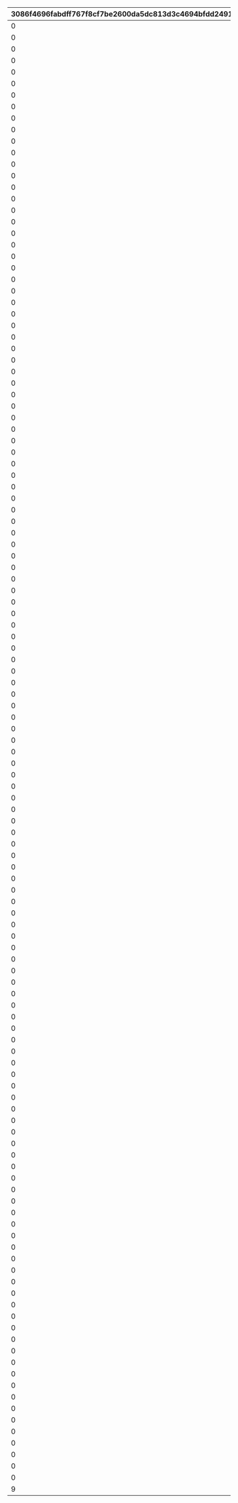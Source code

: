|3086f4696fabdff767f8cf7be2600da5dc813d3c4694bfdd2491b7cb55122f3b|b70f30520e8c5240648edcaf113f18732f5b385ed1ab80195c879654615488e1|4a371e500a9f2511f87a838b2f583a5d907d5287500018a61aec1ad61e20fda1|41137c78c23abab52886b8efd65b68b57bec00799653d2aa88d85637d22dd5c4|8cd22972da8ac4bd9674c3292806f05c3520c6ab5ff23f677e67d5f6970652b5|f2062e724cb5aa1904553f0defb61083a3336b93c94dee58c811559a397cd64a|0b075b87ae92609f550c12a6584db75bd91e3b08813724a1e092891168b38515|2b6fb0294c714bfa1919f5f10ed32333f57b6c16c2e85c0016f17b371f5a03f4|dd863b23925f79000a50a0b50aba583fb629cc0138a616cbc4762011e07fabc3|
| --- | --- | --- | --- | --- | --- | --- | --- | --- |
|0|1101001|600|0|21|0|0|0|1101002|
|0|1101002|2400|600|22|0|0|0|1101003|
|0|1101003|1|-1500|20|50|0|0|1|
|0|1101011|900|0|21|0|0|0|1101012|
|0|1101012|2100|700|22|0|0|0|1101013|
|0|1101013|1|-1500|20|200|0|0|1|
|0|1101021|400|0|21|0|0|0|1101022|
|0|1101022|2000|500|22|0|0|0|1101023|
|0|1101023|1|-1500|20|350|0|0|1|
|0|1101031|1000|0|21|0|0|0|1101032|
|0|1101032|1800|900|22|0|0|0|1101033|
|0|1101033|1|-1500|20|500|0|0|1|
|0|1101041|500|0|21|0|0|0|1101042|
|0|1101042|1600|800|22|0|0|0|1101043|
|0|1101043|1|-1500|20|750|0|0|1|
|0|1101101|1|2|1|2|0|2|25|
|0|1102001|1|-2000|20|-100|0|0|1|
|0|1102101|1|2|1|10|0|2|20|
|0|1102102|2|0|10|0|0|2|200000|
|0|1103001|500|0|21|0|0|0|1103002|
|0|1103002|0|0|3|0|0|2|1000|
|0|1202001|3|3000|2|0|0|2|-15|
|0|1204001|3|30000|2|0|0|1|15|
|0|1205001|3|30000|2|0|0|1|10|
|0|1206001|3|30000|2|0|0|1|10|
|0|1207001|3|30000|2|0|0|1|10|
|0|1208001|2|3000|2|0|0|1|15|
|0|1209001|1|3000|2|0|0|1|25|
|0|1210001|2|3000|2|0|0|1|10|
|0|1210002|3000|0|21|0|0|0|1210003|
|0|1210003|1|30000|2|0|0|1|15|
|0|1211001|2|3000|2|0|0|1|-10|
|0|1211002|3000|0|21|0|0|0|1211003|
|0|1211003|1|30000|2|0|0|2|-15|
|0|1213001|1|30000|2|0|0|2|-10|
|0|1213002|2|30000|2|0|0|2|-10|
|0|1214001|3|1500|2|0|0|2|-25|
|0|1216001|3|3000|2|0|0|2|-20|
|0|1218001|3|30000|2|0|0|1|20|
|0|1219001|3|30000|2|0|0|1|15|
|0|1220001|3|30000|2|0|0|1|15|
|0|1221001|3|30000|2|0|0|1|15|
|0|1222001|2|3000|2|0|0|1|20|
|0|1223001|1|3000|2|0|0|1|30|
|0|1224001|2|3000|2|0|0|1|15|
|0|1224002|3000|0|21|0|0|0|1224003|
|0|1224003|1|30000|2|0|0|1|20|
|0|1225001|2|3000|2|0|0|1|-10|
|0|1225002|3000|0|21|0|0|0|1225003|
|0|1225003|1|30000|2|0|0|2|-20|
|0|1227001|1|30000|2|0|0|2|-15|
|0|1227002|2|30000|2|0|0|2|-15|
|0|1228001|3|1500|2|0|0|2|-35|
|0|1229001|3|30000|2|0|0|1|20|
|0|1230001|2|3000|2|0|0|1|20|
|0|1230002|3000|0|21|0|0|0|1230003|
|0|1230003|1|30000|2|0|0|1|50|
|0|1232001|3|3000|2|0|0|2|-25|
|0|1234001|3|30000|2|0|0|1|25|
|0|1235001|3|30000|2|0|0|1|20|
|0|1236001|3|30000|2|0|0|1|20|
|0|1237001|3|30000|2|0|0|1|20|
|0|1238001|2|3000|2|0|0|1|25|
|0|1239001|1|3000|2|0|0|1|35|
|0|1240001|2|3000|2|0|0|1|20|
|0|1240002|3000|0|21|0|0|0|1240003|
|0|1240003|1|30000|2|0|0|1|25|
|0|1241001|2|3000|2|0|0|1|-10|
|0|1241002|3000|0|21|0|0|0|1241003|
|0|1241003|1|30000|2|0|0|2|-25|
|0|1242001|1|30000|2|0|0|2|-20|
|0|1242002|2|30000|2|0|0|2|-20|
|0|1244001|3|1500|2|0|0|2|-75|
|0|1246001|3|30000|2|0|0|1|20|
|0|1247001|3|30000|2|0|0|1|30|
|0|1247002|3000|0|21|0|0|0|1247003|
|0|1247003|1|3000|2|0|0|1|25|
|0|1248001|1|3000|2|0|0|1|75|
|0|1249001|3|1500|2|0|0|2|-90|
|0|2101001|2|30000|2|0|0|1|10|
|0|2102001|2|30000|2|0|0|1|10|
|0|2103001|2|3000|2|0|0|2|-15|
|0|2103002|3|3000|2|0|0|2|-15|
|0|2105001|3|3000|2|0|0|2|-25|
|0|2107001|3|30000|2|0|0|1|25|
|0|2108001|3|30000|2|0|0|1|10|
|0|2109001|3|30000|2|0|0|1|10|
|0|2110001|3|30000|2|0|0|1|10|
|0|2111001|2|3000|2|0|0|1|15|
|0|2112001|1|3000|2|0|0|1|25|
|0|2113001|2|3000|2|0|0|1|10|
|0|2113002|3000|0|21|0|0|0|2113003|
|0|2113003|1|30000|2|0|0|1|25|
|0|2114001|2|3000|2|0|0|1|-10|
|0|2114002|3000|0|21|0|0|1|2114003|
|0|2114003|1|30000|2|0|0|2|-25|
|0|2116001|1|30000|2|0|0|2|-10|
|0|2116002|2|30000|2|0|0|2|-10|
|0|2117001|3|1500|2|0|0|2|-50|
|0|3301001|300|0|21|0|0|0|3301002|
|0|3301002|2|30|20|20|0|0|1|
|0|3301101|1|1|1|100|0|2|0|
|0|3302001|1|1|1|40|0|2|0|
|0|3302002|1|1|1|60|0|2|0|
|0|3303001|1|1|1|12|0|2|0|
|0|3303002|1|1|1|28|0|2|0|
|0|3304001|1|1|1|40|0|2|0|
|0|3304002|1|1|1|100|0|2|0|
|0|3305001|200|0|21|0|0|0|3305011|
|0|3305002|200|0|21|0|0|0|3305012|
|0|3305003|200|0|21|0|0|0|3305013|
|0|3305004|200|0|21|0|0|0|3305014|
|0|3305005|200|0|21|0|0|0|3305015|
|0|3305006|200|0|21|0|0|0|3305016|
|0|3305011|2|26|20|15|30|0|1|
|0|3305012|2|29|20|8|15|0|1|
|0|3305013|2|30|20|0|0|0|1|
|0|3305014|2|29|20|-8|-15|0|1|
|0|3305015|2|26|20|-15|-30|0|1|
|0|3305016|1|180|10|0|0|1|30000|
|0|3305101|1|1|1|20|0|2|0|
|0|3402001|2|274|20|29|0|0|1|
|0|3402101|2000|0|11|0|0|3|500000|
|0|3403001|200|0|21|0|0|0|3403002|
|0|3403002|1|0|10|0|0|1|200000|
|0|4001001|0|0|4|0|0|3|0|
|0|4001002|0|0|1|0|0|3|99999|
|9|4002001|9|9|1|9|9|3|99999|